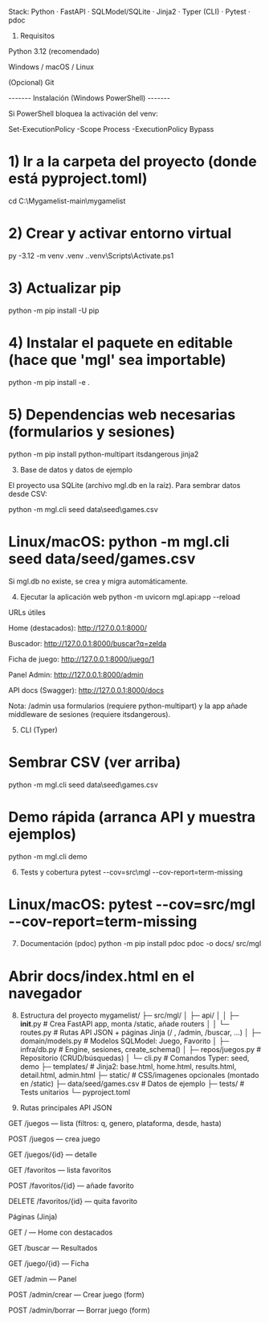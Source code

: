 

Stack: Python · FastAPI · SQLModel/SQLite · Jinja2 · Typer (CLI) · Pytest · pdoc

1) Requisitos

Python 3.12 (recomendado)

Windows / macOS / Linux

(Opcional) Git

 ------- Instalación (Windows PowerShell) -------

Si PowerShell bloquea la activación del venv:

Set-ExecutionPolicy -Scope Process -ExecutionPolicy Bypass

# 1) Ir a la carpeta del proyecto (donde está pyproject.toml)
cd C:\Mygamelist-main\mygamelist

# 2) Crear y activar entorno virtual
py -3.12 -m venv .venv
.\.venv\Scripts\Activate.ps1

# 3) Actualizar pip
python -m pip install -U pip

# 4) Instalar el paquete en editable (hace que 'mgl' sea importable)
python -m pip install -e .

# 5) Dependencias web necesarias (formularios y sesiones)
python -m pip install python-multipart itsdangerous jinja2


3) Base de datos y datos de ejemplo

El proyecto usa SQLite (archivo mgl.db en la raíz).
Para sembrar datos desde CSV:

python -m mgl.cli seed data\seed\games.csv
# Linux/macOS: python -m mgl.cli seed data/seed/games.csv


Si mgl.db no existe, se crea y migra automáticamente.

4) Ejecutar la aplicación web
python -m uvicorn mgl.api:app --reload


URLs útiles

Home (destacados): http://127.0.0.1:8000/

Buscador: http://127.0.0.1:8000/buscar?q=zelda

Ficha de juego: http://127.0.0.1:8000/juego/1

Panel Admin: http://127.0.0.1:8000/admin

API docs (Swagger): http://127.0.0.1:8000/docs

Nota: /admin usa formularios (requiere python-multipart) y la app añade middleware de sesiones (requiere itsdangerous).

5) CLI (Typer)
# Sembrar CSV (ver arriba)
python -m mgl.cli seed data\seed\games.csv

# Demo rápida (arranca API y muestra ejemplos)
python -m mgl.cli demo

6) Tests y cobertura
pytest --cov=src\mgl --cov-report=term-missing
# Linux/macOS: pytest --cov=src/mgl --cov-report=term-missing

7) Documentación (pdoc)
python -m pip install pdoc
pdoc -o docs/ src/mgl
# Abrir docs/index.html en el navegador

8) Estructura del proyecto
mygamelist/
├─ src/mgl/
│  ├─ api/
│  │  ├─ __init__.py        # Crea FastAPI app, monta /static, añade routers
│  │  └─ routes.py          # Rutas API JSON + páginas Jinja (/ , /admin, /buscar, ...)
│  ├─ domain/models.py      # Modelos SQLModel: Juego, Favorito
│  ├─ infra/db.py           # Engine, sesiones, create_schema()
│  ├─ repos/juegos.py       # Repositorio (CRUD/búsquedas)
│  └─ cli.py                # Comandos Typer: seed, demo
├─ templates/               # Jinja2: base.html, home.html, results.html, detail.html, admin.html
├─ static/                  # CSS/imagenes opcionales (montado en /static)
├─ data/seed/games.csv      # Datos de ejemplo
├─ tests/                   # Tests unitarios
└─ pyproject.toml

9) Rutas principales
API JSON

GET /juegos — lista (filtros: q, genero, plataforma, desde, hasta)

POST /juegos — crea juego

GET /juegos/{id} — detalle

GET /favoritos — lista favoritos

POST /favoritos/{id} — añade favorito

DELETE /favoritos/{id} — quita favorito

Páginas (Jinja)

GET / — Home con destacados

GET /buscar — Resultados

GET /juego/{id} — Ficha

GET /admin — Panel

POST /admin/crear — Crear juego (form)

POST /admin/borrar — Borrar juego (form)
